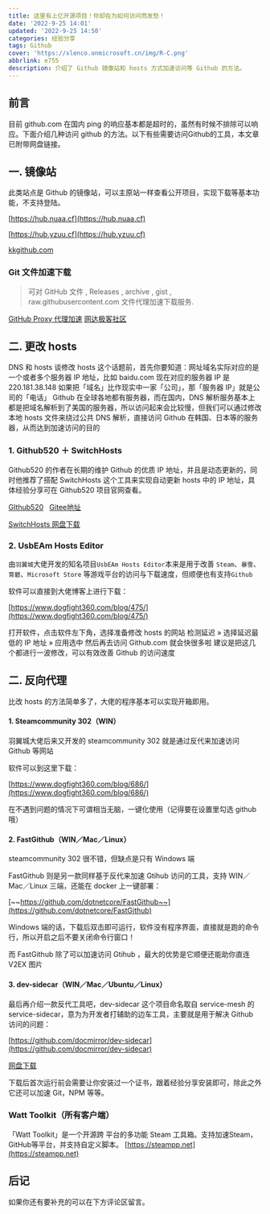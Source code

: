 ```yaml
---
title: 这里有上亿开源项目！你却在为如何访问而发愁！
date: '2022-9-25 14:01'
updated: '2022-9-25 14:50'
categories: 经验分享
tags: Github
cover: 'https://xlenco.onmicrosoft.cn/img/R-C.png'
abbrlink: e755
description: 介绍了 Github 镜像站和 hosts 方式加速访问等 Github 的方法。
---
```

## 前言

目前 github.com 在国内 ping 的响应基本都是超时的，虽然有时候不排除可以响应。下面介绍几种访问 github 的方法。以下有些需要访问Github的工具，本文章已附带网盘链接。

## 一. 镜像站

此类站点是 Github 的镜像站，可以主原站一样查看公开项目，实现下载等基本功能，不支持登陆。

[https://hub.nuaa.cf](https://hub.nuaa.cf)

[https://hub.yzuu.cf](https://hub.yzuu.cf)

[kkgithub.com](https://kkgithub.com)

### Git 文件加速下载

> 可对 GitHub 文件 , Releases , archive , gist , raw.githubusercontent.com 文件代理加速下载服务.


[GitHub Proxy 代理加速](https://ghproxy.com/)
[网达极客社区](https://gitclone.com/)

## 二. 更改 hosts

DNS 和 hosts
谈修改 hosts 这个话题前，首先你要知道：网址域名实际对应的是一个或者多个服务器 IP 地址，比如 baidu.com 现在对应的服务器 IP 是 220.181.38.148
如果把「域名」比作现实中一家「公司」，那「服务器 IP」就是公司的「电话」
Github 在全球各地都有服务器，而在国内，DNS 解析服务基本上都是把域名解析到了美国的服务器，所以访问起来会比较慢，但我们可以通过修改本地 hosts 文件来绕过公共 DNS 解析，直接访问 Github 在韩国、日本等的服务器，从而达到加速访问的目的

### 1. Github520 ＋ SwitchHosts

Github520 的作者在长期的维护 Github 的优质 IP 地址，并且是动态更新的，同时他推荐了搭配 SwitchHosts 这个工具来实现自动更新 hosts 中的 IP 地址，具体经验分享可在 Github520 项目官网查看。

[GIthub520](https://github.com/521xueweihan/GitHub520)   [Gitee地址](https://gitee.com/klmahuaw/GitHub520)

[SwitchHosts ](https://github.com/oldj/SwitchHosts) [网盘下载](https:_www.123pan.com_s_jeza-9rwph)

### 2. UsbEAm Hosts Editor

由`羽翼城`大佬开发的知名项目`UsbEAm Hosts Editor`本来是用于改善 `Steam`、`暴雪`、`育碧`、`Microsoft Store` 等游戏平台的访问与下载速度，但顺便也有支持`Github`

软件可以直接到大佬博客上进行下载：

[https://www.dogfight360.com/blog/475/](https://www.dogfight360.com/blog/475/)

打开软件，点击软件左下角，选择准备修改 hosts 的网站
检测延迟 » 选择延迟最低的 IP 地址 » 应用选中
然后再去访问 Github.com 就会快很多啦
建议是把这几个都进行一波修改，可以有效改善 Github 的访问速度

## 二. 反向代理

比改 hosts 的方法简单多了，大佬的程序基本可以实现开箱即用。

#### 1. Steamcommunity 302（WIN）

羽翼城大佬后来又开发的 steamcommunity 302 就是通过反代来加速访问 Github 等网站

软件可以到这里下载：

[https://www.dogfight360.com/blog/686/](https://www.dogfight360.com/blog/686/)

在不遇到问题的情况下可谓相当无脑，一键化使用（记得要在设置里勾选 github 哦）

#### 2. FastGithub（WIN／Mac／Linux）

steamcommunity 302 很不错，但缺点是只有 Windows 端

FastGithub 则是另一款同样基于反代来加速 Gtihub 访问的工具，支持 WIN／Mac／Linux 三端，还能在 docker 上一键部署：

[~~https://github.com/dotnetcore/FastGithub~~](https://github.com/dotnetcore/FastGithub)

Windows 端的话，下载后双击即可运行，软件没有程序界面，直接就是跑的命令行，所以开启之后不要关闭命令行窗口！

而 FastGithub 除了可以加速访问 Gtihub ，最大的优势是它顺便还能助你直连 V2EX 图片

#### 3. dev-sidecar（WIN／Mac／Ubuntu／Linux）

最后再介绍一款反代工具吧，dev-sidecar 这个项目命名取自 service-mesh 的 service-sidecar，意为为开发者打辅助的边车工具，主要就是用于解决 Github 访问的问题：

[https://github.com/docmirror/dev-sidecar](https://github.com/docmirror/dev-sidecar)

[网盘下载](https:_www.123pan.com_s_jeza-erwph)

下载后首次运行前会需要让你安装过一个证书，跟着经验分享安装即可，除此之外它还可以加速 Git，NPM 等等。

### Watt Toolkit（所有客户端）

「Watt Toolkit」是一个开源跨
平台的多功能 Steam 工具箱。支持加速Steam，GitHub等平台，并支持自定义脚本。
[https://steampp.net](https://steampp.net)

## 后记

如果你还有要补充的可以在下方评论区留言。
